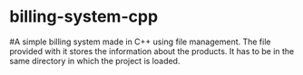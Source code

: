 # billing-system-cpp
#A simple billing system made in C++ using file management. The file provided with it stores the information about the products. It has to be in the same directory in which the project is loaded.
